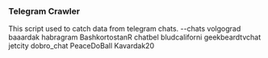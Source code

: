 ### Telegram Crawler

This script used to catch data from telegram chats. 
--chats volgograd baaardak habragram BashkortostanR chatbel bludcaliforni geekbeardtvchat jetcity dobro_chat PeaceDoBall Kavardak20